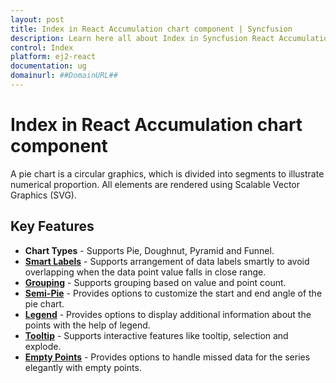 ```yaml
---
layout: post
title: Index in React Accumulation chart component | Syncfusion
description: Learn here all about Index in Syncfusion React Accumulation chart component of Syncfusion Essential JS 2 and more.
control: Index 
platform: ej2-react
documentation: ug
domainurl: ##DomainURL##
---
```


# Index in React Accumulation chart component

A pie chart is a circular graphics, which is divided into segments to illustrate numerical proportion.
All elements are rendered using Scalable Vector Graphics (SVG).

## Key Features

* **Chart Types** - Supports Pie, Doughnut, Pyramid and Funnel.
* [**Smart Labels**](https://ej2.syncfusion.com/react/demos/?utm_source=npm&utm_campaign=chart#/material/chart/smartlabels) - Supports arrangement of data labels smartly to avoid overlapping when the data point value falls in close range.
* [**Grouping**](https://ej2.syncfusion.com/react/demos/?utm_source=npm&utm_campaign=chart#/material/chart/grouping) - Supports grouping based on value and point count.
* [**Semi-Pie**](https://ej2.syncfusion.com/react/demos/?utm_source=npm&utm_campaign=chart#/material/chart/semi-pie) - Provides options to customize the start and end angle of the pie chart.
* [**Legend**](https://ej2.syncfusion.com/react/demos/?utm_source=npm&utm_campaign=chart#/material/chart/default-doughnut) - Provides options to display additional information about the points with the help of legend.
* [**Tooltip**](https://ej2.syncfusion.com/react/demos/?utm_source=npm&utm_campaign=chart#/material/chart/doughnut) - Supports interactive features like tooltip, selection and explode.
* [**Empty Points**](https://ej2.syncfusion.com/react/demos/?utm_source=npm&utm_campaign=chart#/material/chart/pie-empty-point) - Provides options to handle missed data for the series elegantly with empty points.
